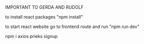 IMPORTANT TO GERDA AND RUDOLF

to install react packages "npm install"

to start react website go to frontend route and run "npm run dev"


npm i axios prieks signup
